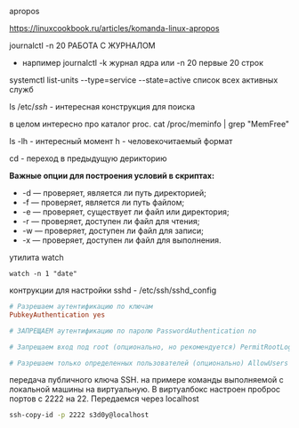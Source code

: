 apropos

https://linuxcookbook.ru/articles/komanda-linux-apropos

journalctl -n 20  РАБОТА С ЖУРНАЛОМ
 - нарпимер journalctl -k журнал ядра или -n 20 первые 20 строк 
 
 systemctl list-units --type=service --state=active список всех активных служб

 ls /etc/*ssh* - интересная конструкция для поиска 
 
 в целом интересно про каталог proc. cat /proc/meminfo | grep "MemFree"
 
 ls -lh - интересный момент h - человекочитаемый формат

cd -   переход в предыдущую дерикторию


**Важные опции для построения условий в скриптах:**  

- -d — проверяет, является ли путь директорией;
- -f — проверяет, является ли путь файлом;
- -e — проверяет, существует ли файл или директория;
- -r — проверяет, доступен ли файл для чтения;
- -w — проверяет, доступен ли файл для записи;
- -x — проверяет, доступен ли файл для выполнения.


утилита watch 

```
watch -n 1 "date"
```

контрукции для настройки sshd  - /etc/ssh/sshd_config
``` cf
# Разрешаем аутентификацию по ключам
PubkeyAuthentication yes

# ЗАПРЕЩАЕМ аутентификацию по паролю PasswordAuthentication no

# Запрещаем вход под root (опционально, но рекомендуется) PermitRootLogin no

# Разрешаем только определенных пользователей (опционально) AllowUsers s3d0y
```

передача публичного ключа SSH.
на примере команды выполняемой с локальной машины на виртуальную. В виртуалбокс настроен проброс портов с 2222 на 22. Передаемся через localhost 

``` sh
ssh-copy-id -p 2222 s3d0y@localhost 
```
